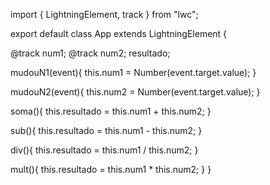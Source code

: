 import { LightningElement, track } from "lwc";


export default class App extends LightningElement {
  
  
  @track num1;
  @track num2;
  resultado;


  mudouN1(event){
    this.num1 = Number(event.target.value);
  }

  mudouN2(event){
    this.num2 = Number(event.target.value);
  }

 
  soma(){
    this.resultado = this.num1 + this.num2;
  }

  sub(){
    this.resultado = this.num1 - this.num2;
  }

  div(){
    this.resultado = this.num1 / this.num2;
  }

  mult(){
    this.resultado = this.num1 * this.num2;
  }
}
